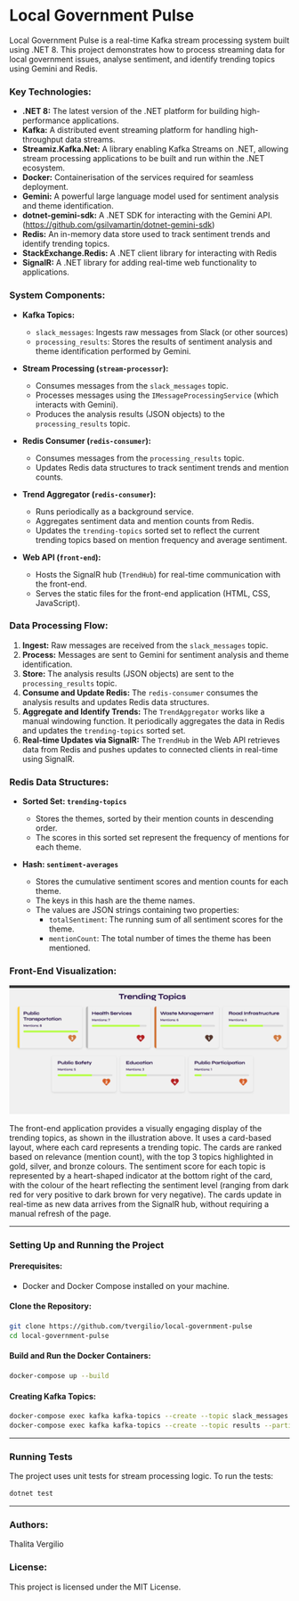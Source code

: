 # Local Government Pulse

Local Government Pulse is a real-time Kafka stream processing system built using .NET 8. This project demonstrates how to process streaming data for local government issues, analyse sentiment, and identify trending topics using Gemini and Redis.

### Key Technologies:

*   **.NET 8:** The latest version of the .NET platform for building high-performance applications.
*   **Kafka:** A distributed event streaming platform for handling high-throughput data streams.
*   **Streamiz.Kafka.Net:** A library enabling Kafka Streams on .NET, allowing stream processing applications to be built and run within the .NET ecosystem.
*   **Docker:** Containerisation of the services required for seamless deployment.
*   **Gemini:** A powerful large language model used for sentiment analysis and theme identification.
*   **dotnet-gemini-sdk:** A .NET SDK for interacting with the Gemini API. (https://github.com/gsilvamartin/dotnet-gemini-sdk)
*   **Redis:** An in-memory data store used to track sentiment trends and identify trending topics.
*   **StackExchange.Redis:** A .NET client library for interacting with Redis
*   **SignalR:** A .NET library for adding real-time web functionality to applications.

### System Components:

*   **Kafka Topics:**
    *   `slack_messages`: Ingests raw messages from Slack (or other sources)
    *   `processing_results`: Stores the results of sentiment analysis and theme identification performed by Gemini.

*   **Stream Processing (`stream-processor`):**
    *   Consumes messages from the `slack_messages` topic.
    *   Processes messages using the `IMessageProcessingService` (which interacts with Gemini).
    *   Produces the analysis results (JSON objects) to the `processing_results` topic.

*   **Redis Consumer (`redis-consumer`):**
    *   Consumes messages from the `processing_results` topic.
    *   Updates Redis data structures to track sentiment trends and mention counts.

*   **Trend Aggregator (`redis-consumer`):**
    *   Runs periodically as a background service.
    *   Aggregates sentiment data and mention counts from Redis.
    *   Updates the `trending-topics` sorted set to reflect the current trending topics based on mention frequency and average sentiment.
  
*   **Web API (`front-end`):**
    *   Hosts the SignalR hub (`TrendHub`) for real-time communication with the front-end.
    *   Serves the static files for the front-end application (HTML, CSS, JavaScript).

### Data Processing Flow:

1.  **Ingest:** Raw messages are received from the `slack_messages` topic.
2.  **Process:** Messages are sent to Gemini for sentiment analysis and theme identification.
3.  **Store:** The analysis results (JSON objects) are sent to the `processing_results` topic.
4.  **Consume and Update Redis:** The `redis-consumer` consumes the analysis results and updates Redis data structures.
5.  **Aggregate and Identify Trends:** The `TrendAggregator` works like a manual windowing function. It periodically aggregates the data in Redis and updates the `trending-topics` sorted set.
6.  **Real-time Updates via SignalR:** The `TrendHub` in the Web API retrieves data from Redis and pushes updates to connected clients in real-time using SignalR.

### Redis Data Structures:

*   **Sorted Set: `trending-topics`**
    *   Stores the themes, sorted by their mention counts in descending order.
    *   The scores in this sorted set represent the frequency of mentions for each theme.

*   **Hash: `sentiment-averages`**
    *   Stores the cumulative sentiment scores and mention counts for each theme.
    *   The keys in this hash are the theme names.
    *   The values are JSON strings containing two properties:
        *   `totalSentiment`: The running sum of all sentiment scores for the theme.
        *   `mentionCount`: The total number of times the theme has been mentioned.

### Front-End Visualization:

![front-end-illustration.png](assets/images/front-end-illustration.png)

The front-end application provides a visually engaging display of the trending topics, as shown in the illustration above. 
It uses a card-based layout, where each card represents a trending topic. The cards are ranked based on relevance 
(mention count), with the top 3 topics highlighted in gold, silver, and bronze colours. The sentiment score for each topic 
is represented by a heart-shaped indicator at the bottom right of the card, with the colour of the heart reflecting the 
sentiment level (ranging from dark red for very positive to dark brown for very negative). The cards update in real-time 
as new data arrives from the SignalR hub, without requiring a manual refresh of the page.

---

### Setting Up and Running the Project

#### Prerequisites:
- Docker and Docker Compose installed on your machine.

#### Clone the Repository:
```bash
git clone https://github.com/tvergilio/local-government-pulse
cd local-government-pulse
```

#### Build and Run the Docker Containers:
```bash
docker-compose up --build
```

#### Creating Kafka Topics:
```bash
docker-compose exec kafka kafka-topics --create --topic slack_messages --partitions 1 --replication-factor 1 --bootstrap-server kafka:9092
docker-compose exec kafka kafka-topics --create --topic results --partitions 1 --replication-factor 1 --bootstrap-server kafka:9092
```

---

### Running Tests
The project uses unit tests for stream processing logic. To run the tests:
```bash
dotnet test
```

---

### Authors:
Thalita Vergilio

### License:
This project is licensed under the MIT License.